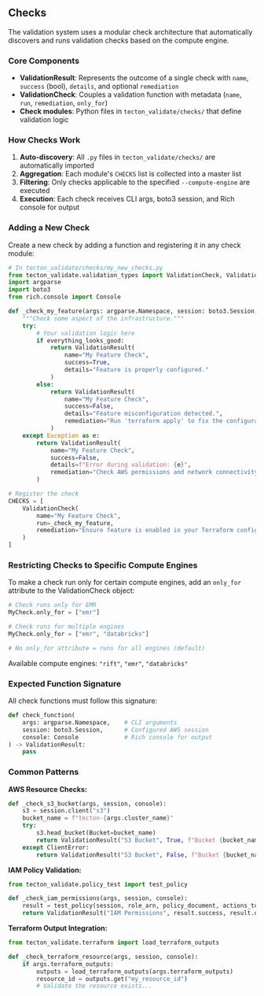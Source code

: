 
## Checks

The validation system uses a modular check architecture that automatically discovers and runs validation checks based on the compute engine.

### Core Components

- **ValidationResult**: Represents the outcome of a single check with `name`, `success` (bool), `details`, and optional `remediation`
- **ValidationCheck**: Couples a validation function with metadata (`name`, `run`, `remediation`, `only_for`)
- **Check modules**: Python files in `tecton_validate/checks/` that define validation logic

### How Checks Work

1. **Auto-discovery**: All `.py` files in `tecton_validate/checks/` are automatically imported
2. **Aggregation**: Each module's `CHECKS` list is collected into a master list
3. **Filtering**: Only checks applicable to the specified `--compute-engine` are executed
4. **Execution**: Each check receives CLI args, boto3 session, and Rich console for output

### Adding a New Check

Create a new check by adding a function and registering it in any check module:

```python
# In tecton_validate/checks/my_new_checks.py
from tecton_validate.validation_types import ValidationCheck, ValidationResult
import argparse
import boto3
from rich.console import Console

def _check_my_feature(args: argparse.Namespace, session: boto3.Session, console: Console) -> ValidationResult:
    """Check some aspect of the infrastructure."""
    try:
        # Your validation logic here
        if everything_looks_good:
            return ValidationResult(
                name="My Feature Check",
                success=True,
                details="Feature is properly configured."
            )
        else:
            return ValidationResult(
                name="My Feature Check", 
                success=False,
                details="Feature misconfiguration detected.",
                remediation="Run 'terraform apply' to fix the configuration."
            )
    except Exception as e:
        return ValidationResult(
            name="My Feature Check",
            success=False, 
            details=f"Error during validation: {e}",
            remediation="Check AWS permissions and network connectivity."
        )

# Register the check
CHECKS = [
    ValidationCheck(
        name="My Feature Check",
        run=_check_my_feature,
        remediation="Ensure feature is enabled in your Terraform configuration.",
    )
]
```

### Restricting Checks to Specific Compute Engines

To make a check run only for certain compute engines, add an `only_for` attribute to the ValidationCheck object:

```python
# Check runs only for EMR
MyCheck.only_for = ["emr"]

# Check runs for multiple engines  
MyCheck.only_for = ["emr", "databricks"]

# No only_for attribute = runs for all engines (default)
```

Available compute engines: `"rift"`, `"emr"`, `"databricks"`

### Expected Function Signature

All check functions must follow this signature:

```python
def check_function(
    args: argparse.Namespace,    # CLI arguments
    session: boto3.Session,      # Configured AWS session  
    console: Console             # Rich console for output
) -> ValidationResult:
    pass
```

### Common Patterns

**AWS Resource Checks:**
```python
def _check_s3_bucket(args, session, console):
    s3 = session.client("s3")
    bucket_name = f"tecton-{args.cluster_name}"
    try:
        s3.head_bucket(Bucket=bucket_name)
        return ValidationResult("S3 Bucket", True, f"Bucket {bucket_name} exists")
    except ClientError:
        return ValidationResult("S3 Bucket", False, f"Bucket {bucket_name} not found")
```

**IAM Policy Validation:**
```python
from tecton_validate.policy_test import test_policy

def _check_iam_permissions(args, session, console):
    result = test_policy(session, role_arn, policy_document, actions_to_test)
    return ValidationResult("IAM Permissions", result.success, result.details)
```

**Terraform Output Integration:**
```python
from tecton_validate.terraform import load_terraform_outputs

def _check_terraform_resource(args, session, console):
    if args.terraform_outputs:
        outputs = load_terraform_outputs(args.terraform_outputs)
        resource_id = outputs.get("my_resource_id")
        # Validate the resource exists...
```